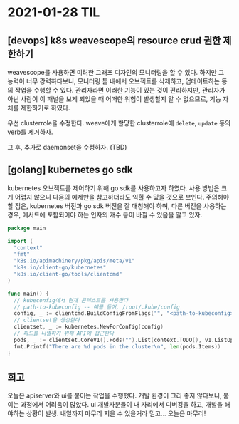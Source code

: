 # 2021-01-28 TIL
## [devops] k8s weavescope의 resource crud 권한 제한하기
weavescope를 사용하면 미려한 그래프 디자인의 모니터링을 할 수 있다. 하지만 그 능력이 너무 강력하다보니, 모니터링 툴 내에서 오브젝트를 삭제하고, 업데이트하는 등의 작업을 수행할 수 있다. 관리자라면 이러한 기능이 있는 것이 편리하지만, 관리자가 아닌 사람이 이 패널을 보게 되었을 때 어떠한 위험이 발생할지 알 수 없으므로, 기능 자체를 제한하기로 하였다.

우선 clusterrole을 수정한다. weave에게 할당한 clusterrole에 `delete`, `update` 
등의 verb를 제거하자.

그 후, 추가로 daemonset을 수정하자. (TBD)

## [golang] kubernetes go sdk

kubernetes 오브젝트를 제어하기 위해 go sdk를 사용하고자 하였다. 
사용 방법은 크게 어렵지 않으니 다음의 예제만을 참고하더라도 익힐 수 있을 것으로 
보인다. 주의해야 할 점은, kubernetes 버전과 go sdk 버전을 잘 매칭해야 하며,
다른 버전을 사용하는 경우, 메서드에 포함되어야 하는 인자의 개수 등이 바뀔 수 
있음을 알고 있자.

```go
package main

import (
  "context"
  "fmt"
  "k8s.io/apimachinery/pkg/apis/meta/v1"
  "k8s.io/client-go/kubernetes"
  "k8s.io/client-go/tools/clientcmd"
)

func main() {
  // kubeconfig에서 현재 콘텍스트를 사용한다
  // path-to-kubeconfig -- 예를 들어, /root/.kube/config
  config, _ := clientcmd.BuildConfigFromFlags("", "<path-to-kubeconfig>")
  // clientset을 생성한다
  clientset, _ := kubernetes.NewForConfig(config)
  // 파드를 나열하기 위해 API에 접근한다
  pods, _ := clientset.CoreV1().Pods("").List(context.TODO(), v1.ListOptions{})
  fmt.Printf("There are %d pods in the cluster\n", len(pods.Items))
}
```

## 회고
오늘은 apiserver와 ui를 붙이는 작업을 수행했다. 
개발 환경이 그리 좋지 않다보니, 붙이는 과정에서 어려움이 많았다. 
ui 개발자분들이 내 자리에서 디버깅을 하고, 개발을 해야하는 상황이 발생.
내일까지 마무리 지을 수 있을거라 믿고... 오늘은 마무리!